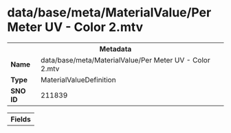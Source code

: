 <h1>data/base/meta/MaterialValue/Per Meter UV - Color 2.mtv</h1><table><tr><th colspan="100%">Metadata</th></tr><tr><td><b>Name</b></td><td>data/base/meta/MaterialValue/Per Meter UV - Color 2.mtv</td></tr><tr><td><b>Type</b></td><td>MaterialValueDefinition</td></tr><tr><td><b>SNO ID</b></td><td>211839</td></tr></table>

<table><tr><th colspan="100%">Fields</th></tr></table>

